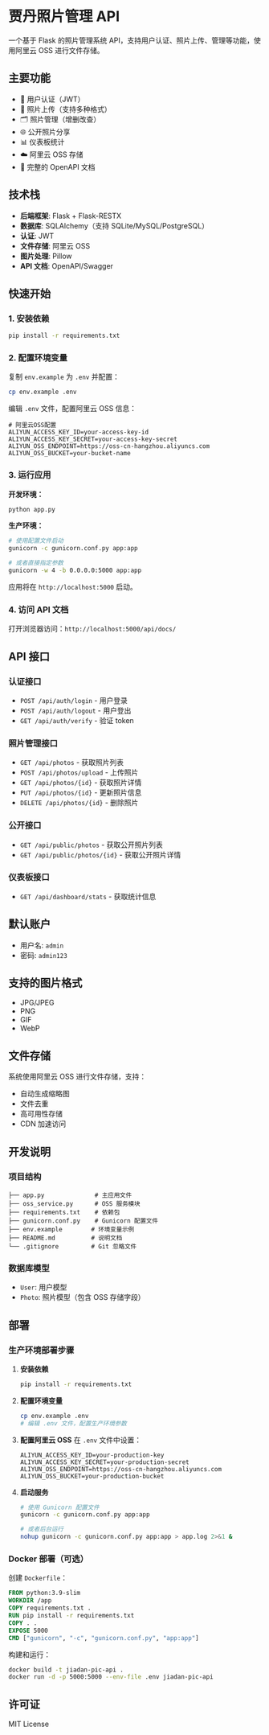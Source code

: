 # 贾丹照片管理 API

一个基于 Flask 的照片管理系统 API，支持用户认证、照片上传、管理等功能，使用阿里云 OSS 进行文件存储。

## 主要功能

- 🔐 用户认证（JWT）
- 📸 照片上传（支持多种格式）
- 🗂️ 照片管理（增删改查）
- 🌐 公开照片分享
- 📊 仪表板统计
- ☁️ 阿里云 OSS 存储
- 📖 完整的 OpenAPI 文档

## 技术栈

- **后端框架**: Flask + Flask-RESTX
- **数据库**: SQLAlchemy（支持 SQLite/MySQL/PostgreSQL）
- **认证**: JWT
- **文件存储**: 阿里云 OSS
- **图片处理**: Pillow
- **API 文档**: OpenAPI/Swagger

## 快速开始

### 1. 安装依赖

```bash
pip install -r requirements.txt
```

### 2. 配置环境变量

复制 `env.example` 为 `.env` 并配置：

```bash
cp env.example .env
```

编辑 `.env` 文件，配置阿里云 OSS 信息：

```env
# 阿里云OSS配置
ALIYUN_ACCESS_KEY_ID=your-access-key-id
ALIYUN_ACCESS_KEY_SECRET=your-access-key-secret
ALIYUN_OSS_ENDPOINT=https://oss-cn-hangzhou.aliyuncs.com
ALIYUN_OSS_BUCKET=your-bucket-name
```

### 3. 运行应用

**开发环境：**
```bash
python app.py
```

**生产环境：**
```bash
# 使用配置文件启动
gunicorn -c gunicorn.conf.py app:app

# 或者直接指定参数
gunicorn -w 4 -b 0.0.0.0:5000 app:app
```

应用将在 `http://localhost:5000` 启动。

### 4. 访问 API 文档

打开浏览器访问：`http://localhost:5000/api/docs/`

## API 接口

### 认证接口

- `POST /api/auth/login` - 用户登录
- `POST /api/auth/logout` - 用户登出
- `GET /api/auth/verify` - 验证 token

### 照片管理接口

- `GET /api/photos` - 获取照片列表
- `POST /api/photos/upload` - 上传照片
- `GET /api/photos/{id}` - 获取照片详情
- `PUT /api/photos/{id}` - 更新照片信息
- `DELETE /api/photos/{id}` - 删除照片

### 公开接口

- `GET /api/public/photos` - 获取公开照片列表
- `GET /api/public/photos/{id}` - 获取公开照片详情

### 仪表板接口

- `GET /api/dashboard/stats` - 获取统计信息

## 默认账户

- 用户名: `admin`
- 密码: `admin123`

## 支持的图片格式

- JPG/JPEG
- PNG
- GIF
- WebP

## 文件存储

系统使用阿里云 OSS 进行文件存储，支持：

- 自动生成缩略图
- 文件去重
- 高可用性存储
- CDN 加速访问

## 开发说明

### 项目结构

```
├── app.py              # 主应用文件
├── oss_service.py      # OSS 服务模块
├── requirements.txt    # 依赖包
├── gunicorn.conf.py    # Gunicorn 配置文件
├── env.example        # 环境变量示例
├── README.md          # 说明文档
└── .gitignore         # Git 忽略文件
```

### 数据库模型

- `User`: 用户模型
- `Photo`: 照片模型（包含 OSS 存储字段）

## 部署

### 生产环境部署步骤

1. **安装依赖**
   ```bash
   pip install -r requirements.txt
   ```

2. **配置环境变量**
   ```bash
   cp env.example .env
   # 编辑 .env 文件，配置生产环境参数
   ```

3. **配置阿里云 OSS**
   在 `.env` 文件中设置：
   ```env
   ALIYUN_ACCESS_KEY_ID=your-production-key
   ALIYUN_ACCESS_KEY_SECRET=your-production-secret
   ALIYUN_OSS_ENDPOINT=https://oss-cn-hangzhou.aliyuncs.com
   ALIYUN_OSS_BUCKET=your-production-bucket
   ```

4. **启动服务**
   ```bash
   # 使用 Gunicorn 配置文件
   gunicorn -c gunicorn.conf.py app:app
   
   # 或者后台运行
   nohup gunicorn -c gunicorn.conf.py app:app > app.log 2>&1 &
   ```

### Docker 部署（可选）

创建 `Dockerfile`：
```dockerfile
FROM python:3.9-slim
WORKDIR /app
COPY requirements.txt .
RUN pip install -r requirements.txt
COPY . .
EXPOSE 5000
CMD ["gunicorn", "-c", "gunicorn.conf.py", "app:app"]
```

构建和运行：
```bash
docker build -t jiadan-pic-api .
docker run -d -p 5000:5000 --env-file .env jiadan-pic-api
```

## 许可证

MIT License 